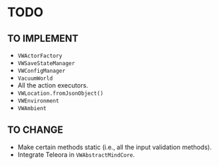 # TODO

## TO IMPLEMENT

- `VWActorFactory`
- `VWSaveStateManager`
- `VWConfigManager`
- `VacuumWorld`
- All the action executors.
- `VWLocation.fromJsonObject()`
- `VWEnvironment`
- `VWAmbient`

## TO CHANGE

- Make certain methods static (i.e., all the input validation methods).
- Integrate Teleora in `VWAbstractMindCore`.
